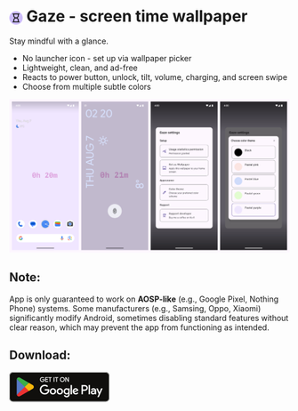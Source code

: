 # <img src="assets/icon.png" height="24" style="vertical-align: middle;"/> Gaze - screen time wallpaper

Stay mindful with a glance.

- No launcher icon - set up via wallpaper picker
- Lightweight, clean, and ad-free
- Reacts to power button, unlock, tilt, volume, charging, and screen swipe
- Choose from multiple subtle colors

![](assets/preview.png)

## Note:
App is only guaranteed to work on <b>AOSP-like</b> (e.g., Google Pixel, Nothing Phone) systems.
Some manufacturers (e.g., Samsing, Oppo, Xiaomi) significantly modify Android, sometimes disabling standard features without clear reason, which may prevent the app from functioning as intended.

## Download:
[<img src="assets/play_store.png">](https://play.google.com/store/apps/details?id=com.keekys.gaze)
